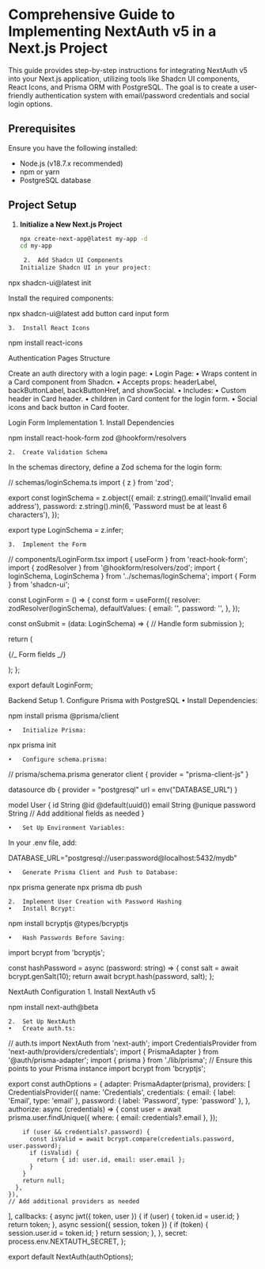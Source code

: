 # Comprehensive Guide to Implementing NextAuth v5 in a Next.js Project

This guide provides step-by-step instructions for integrating NextAuth v5 into your Next.js application, utilizing tools like Shadcn UI components, React Icons, and Prisma ORM with PostgreSQL. The goal is to create a user-friendly authentication system with email/password credentials and social login options.

## Prerequisites

Ensure you have the following installed:

- Node.js (v18.7.x recommended)
- npm or yarn
- PostgreSQL database

## Project Setup

1. **Initialize a New Next.js Project**

   ```bash
   npx create-next-app@latest my-app -d
   cd my-app

   	2.	Add Shadcn UI Components
   Initialize Shadcn UI in your project:
   ```

npx shadcn-ui@latest init

Install the required components:

npx shadcn-ui@latest add button card input form

    3.	Install React Icons

npm install react-icons

Authentication Pages Structure

Create an auth directory with a login page:
• Login Page:
• Wraps content in a Card component from Shadcn.
• Accepts props: headerLabel, backButtonLabel, backButtonHref, and showSocial.
• Includes:
• Custom header in Card header.
• children in Card content for the login form.
• Social icons and back button in Card footer.

Login Form Implementation 1. Install Dependencies

npm install react-hook-form zod @hookform/resolvers

    2.	Create Validation Schema

In the schemas directory, define a Zod schema for the login form:

// schemas/loginSchema.ts
import { z } from 'zod';

export const loginSchema = z.object({
email: z.string().email('Invalid email address'),
password: z.string().min(6, 'Password must be at least 6 characters'),
});

export type LoginSchema = z.infer<typeof loginSchema>;

    3.	Implement the Form

// components/LoginForm.tsx
import { useForm } from 'react-hook-form';
import { zodResolver } from '@hookform/resolvers/zod';
import { loginSchema, LoginSchema } from '../schemas/loginSchema';
import { Form } from 'shadcn-ui';

const LoginForm = () => {
const form = useForm<LoginSchema>({
resolver: zodResolver(loginSchema),
defaultValues: {
email: '',
password: '',
},
});

const onSubmit = (data: LoginSchema) => {
// Handle form submission
};

return (

<Form {...form}>
<form onSubmit={form.handleSubmit(onSubmit)}>
{/_ Form fields _/}
</form>
</Form>
);
};

export default LoginForm;

Backend Setup 1. Configure Prisma with PostgreSQL
• Install Dependencies:

npm install prisma @prisma/client

    •	Initialize Prisma:

npx prisma init

    •	Configure schema.prisma:

// prisma/schema.prisma
generator client {
provider = "prisma-client-js"
}

datasource db {
provider = "postgresql"
url = env("DATABASE_URL")
}

model User {
id String @id @default(uuid())
email String @unique
password String
// Add additional fields as needed
}

    •	Set Up Environment Variables:

In your .env file, add:

DATABASE_URL="postgresql://user:password@localhost:5432/mydb"

    •	Generate Prisma Client and Push to Database:

npx prisma generate
npx prisma db push

    2.	Implement User Creation with Password Hashing
    •	Install Bcrypt:

npm install bcryptjs @types/bcryptjs

    •	Hash Passwords Before Saving:

import bcrypt from 'bcryptjs';

const hashPassword = async (password: string) => {
const salt = await bcrypt.genSalt(10);
return await bcrypt.hash(password, salt);
};

NextAuth Configuration 1. Install NextAuth v5

npm install next-auth@beta

    2.	Set Up NextAuth
    •	Create auth.ts:

// auth.ts
import NextAuth from 'next-auth';
import CredentialsProvider from 'next-auth/providers/credentials';
import { PrismaAdapter } from '@auth/prisma-adapter';
import { prisma } from './lib/prisma'; // Ensure this points to your Prisma instance
import bcrypt from 'bcryptjs';

export const authOptions = {
adapter: PrismaAdapter(prisma),
providers: [
CredentialsProvider({
name: 'Credentials',
credentials: {
email: { label: 'Email', type: 'email' },
password: { label: 'Password', type: 'password' },
},
authorize: async (credentials) => {
const user = await prisma.user.findUnique({
where: { email: credentials?.email },
});

        if (user && credentials?.password) {
          const isValid = await bcrypt.compare(credentials.password, user.password);
          if (isValid) {
            return { id: user.id, email: user.email };
          }
        }
        return null;
      },
    }),
    // Add additional providers as needed

],
callbacks: {
async jwt({ token, user }) {
if (user) {
token.id = user.id;
}
return token;
},
async session({ session, token }) {
if (token) {
session.user.id = token.id;
}
return session;
},
},
secret: process.env.NEXTAUTH_SECRET,
};

export default NextAuth(authOptions);
